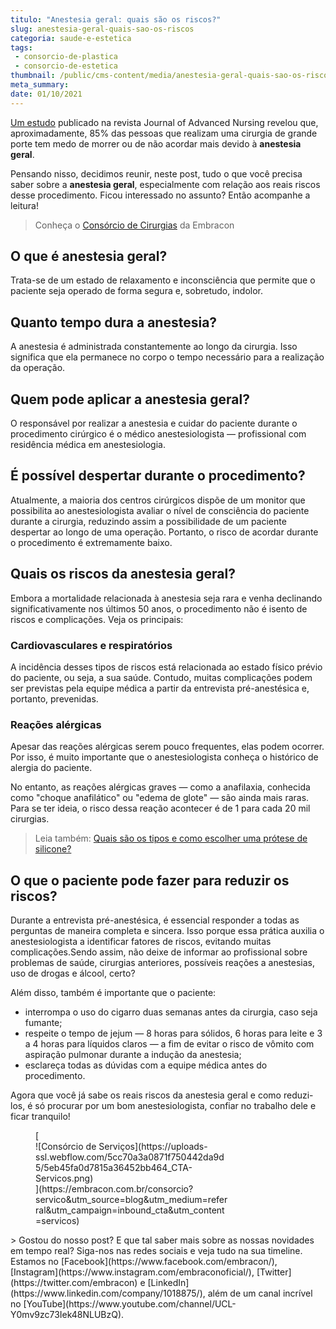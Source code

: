 ```yaml
---
titulo: "Anestesia geral: quais são os riscos?"
slug: anestesia-geral-quais-sao-os-riscos
categoria: saude-e-estetica
tags:
 - consorcio-de-plastica
 - consorcio-de-estetica
thumbnail: /public/cms-content/media/anestesia-geral-quais-sao-os-riscos.jpg
meta_summary: 
date: 01/10/2021
---
```

[Um estudo](https://onlinelibrary.wiley.com/doi/abs/10.1111/j.1365-2648.2010.05266.x) publicado na revista Journal of Advanced Nursing revelou que, aproximadamente, 85% das pessoas que realizam uma cirurgia de grande porte tem medo de morrer ou de não acordar mais devido à **anestesia geral**.

Pensando nisso, decidimos reunir, neste post, tudo o que você precisa saber sobre a **anestesia geral**, especialmente com relação aos reais riscos desse procedimento. Ficou interessado no assunto? Então acompanhe a leitura!

> Conheça o [Consórcio de Cirurgias](https://www.embracon.com.br/consorcio-servicos) da Embracon

O que é anestesia geral?
------------------------

Trata-se de um estado de relaxamento e inconsciência que permite que o paciente seja operado de forma segura e, sobretudo, indolor.

Quanto tempo dura a anestesia?
------------------------------

A anestesia é administrada constantemente ao longo da cirurgia. Isso significa que ela permanece no corpo o tempo necessário para a realização da operação.

Quem pode aplicar a anestesia geral?
------------------------------------

O responsável por realizar a anestesia e cuidar do paciente durante o procedimento cirúrgico é o médico anestesiologista — profissional com residência médica em anestesiologia.

É possível despertar durante o procedimento?
--------------------------------------------

Atualmente, a maioria dos centros cirúrgicos dispõe de um monitor que possibilita ao anestesiologista avaliar o nível de consciência do paciente durante a cirurgia, reduzindo assim a possibilidade de um paciente despertar ao longo de uma operação. Portanto, o risco de acordar durante o procedimento é extremamente baixo.

Quais os riscos da anestesia geral?
-----------------------------------

Embora a mortalidade relacionada à anestesia seja rara e venha declinando significativamente nos últimos 50 anos, o procedimento não é isento de riscos e complicações. Veja os principais:

### Cardiovasculares e respiratórios

A incidência desses tipos de riscos está relacionada ao estado físico prévio do paciente, ou seja, a sua saúde. Contudo, muitas complicações podem ser previstas pela equipe médica a partir da entrevista pré-anestésica e, portanto, prevenidas.

### Reações alérgicas

Apesar das reações alérgicas serem pouco frequentes, elas podem ocorrer. Por isso, é muito importante que o anestesiologista conheça o histórico de alergia do paciente.

No entanto, as reações alérgicas graves — como a anafilaxia, conhecida como "choque anafilático" ou "edema de glote" — são ainda mais raras. Para se ter ideia, o risco dessa reação acontecer é de 1 para cada 20 mil cirurgias.

> Leia também: [Quais são os tipos e como escolher uma prótese de silicone?](https://www.embracon.com.br/blog/quais-sao-os-tipos-e-como-escolher-uma-protese-de-silicone)

O que o paciente pode fazer para reduzir os riscos?
---------------------------------------------------

Durante a entrevista pré-anestésica, é essencial responder a todas as perguntas de maneira completa e sincera. Isso porque essa prática auxilia o anestesiologista a identificar fatores de riscos, evitando muitas complicações.Sendo assim, não deixe de informar ao profissional sobre problemas de saúde, cirurgias anteriores, possíveis reações a anestesias, uso de drogas e álcool, certo?

Além disso, também é importante que o paciente:

- interrompa o uso do cigarro duas semanas antes da cirurgia, caso seja fumante;
- respeite o tempo de jejum — 8 horas para sólidos, 6 horas para leite e 3 a 4 horas para líquidos claros — a fim de evitar o risco de vômito com aspiração pulmonar durante a indução da anestesia;
- esclareça todas as dúvidas com a equipe médica antes do procedimento.

Agora que você já sabe os reais riscos da anestesia geral e como reduzi-los, é só procurar por um bom anestesiologista, confiar no trabalho dele e ficar tranquilo!

<figure class="w-richtext-figure-type-image w-richtext-align-center" style="max-width:310px">[<div>![Consórcio de Serviços](https://uploads-ssl.webflow.com/5cc70a3a0871f750442da9d5/5eb45fa0d7815a36452bb464_CTA-Servicos.png)</div>](https://embracon.com.br/consorcio?servico&utm_source=blog&utm_medium=referral&utm_campaign=inbound_cta&utm_content=servicos)</figure>> Gostou do nosso post? E que tal saber mais sobre as nossas novidades em tempo real? Siga-nos nas redes sociais e veja tudo na sua timeline. Estamos no [Facebook](https://www.facebook.com/embracon/), [Instagram](https://www.instagram.com/embraconoficial/), [Twitter](https://twitter.com/embracon) e [LinkedIn](https://www.linkedin.com/company/1018875/), além de um canal incrível no [YouTube](https://www.youtube.com/channel/UCL-Y0mv9zc73Iek48NLUBzQ).
